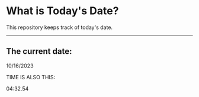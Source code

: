 # What is Today's Date?
This repository keeps track of today's date.
* * *
 
## The current date:  
 10/16/2023 
  
  
 TIME IS ALSO THIS: 
  
 04:32.54 
  
  
